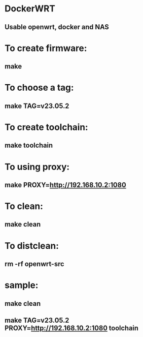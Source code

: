 # DockerWRT
## Usable openwrt, docker and NAS

# To create firmware:
## make 

# To choose a tag:
## make TAG=v23.05.2

# To create toolchain:
## make toolchain

# To using proxy:
## make PROXY=http://192.168.10.2:1080

# To clean:
## make clean

# To distclean:
## rm -rf openwrt-src

# sample:
## make clean
## make TAG=v23.05.2 PROXY=http://192.168.10.2:1080 toolchain
